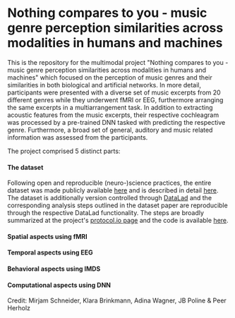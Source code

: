 # Nothing compares to you - music genre perception similarities across modalities in humans and machines

This is the repository for the multimodal project "Nothing compares to you - music genre perception similarities across modalities in humans and machines" which focused on the perception of music genres and their similarities in both biological and artificial networks. In more detail, participants were presented with a diverse set of music excerpts from 20 different genres while they underwent fMRI or EEG, furthermore arranging the same excerpts in a multiarrangement task. In addition to extracting acoustic features from the music excerpts, their respective cochleagram was processed by a pre-trained DNN tasked with predicting the respective genre. Furthermore, a broad set of general, auditory and music related information was assessed from the participants.  

The project comprised 5 distinct parts:

#### The dataset

Following open and reproducible (neuro-)science practices, the entire dataset was made publicly available [here]() and is described in detail [here](). The dataset is additionally version controlled through [DataLad]() and the corresponding analysis steps outlined in the dataset paper are reproducible through the respective DataLad functionality. The steps are  broadly summarized at the project's [protocol.io page]() and the code is available [here](). 


#### Spatial aspects using fMRI


#### Temporal aspects using EEG


#### Behavioral aspects using IMDS


#### Computational aspects using DNN


Credit: Mirjam Schneider, Klara Brinkmann, Adina Wagner, JB Poline & Peer Herholz
